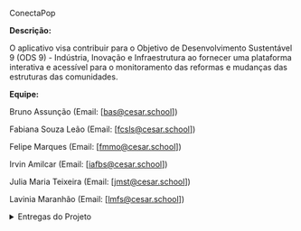 ConectaPop

__Descrição:__

O aplicativo visa contribuir para o Objetivo de Desenvolvimento Sustentável 9 (ODS 9) - Indústria, Inovação e Infraestrutura ao fornecer uma plataforma interativa e acessível para o monitoramento das reformas e mudanças das estruturas das comunidades.

__Equipe:__

Bruno Assunção
(Email: [bas@cesar.school])

Fabiana Souza Leão
(Email: [fcsls@cesar.school])

Felipe Marques
(Email: [fmmo@cesar.school])

Irvin Amilcar
(Email: [iafbs@cesar.school])

Julia Maria Teixeira
(Email: [jmst@cesar.school])

Lavinia Maranhão
(Email: [lmfs@cesar.school])

<details>
  <summary>Entregas do Projeto</summary>
    <br>
  <details>
    <summary>Entrega 1</summary>
    <br>
    <p></p><strong>Histórias Bem Definidas:</strong> As histórias dos usuários, devidamente definidas e detalhadas, podem ser acessadas <a href="https://docs.google.com/document/d/1dVWGrCuVH_bPpP2ZX_JoNDxUlfM8ij-ivFmqM-KuvS0/edit?usp=sharing" target="_blank">neste documento</a>. Cada história é clara, concisa e foi elaborada para entregar um valor específico.</p>
    <br>
    <p><strong>Protótipos de LO-FI:</strong> Os protótipos de baixa fidelidade foram desenvolvidos para ilustrar as histórias dos usuários. Você pode visualizar os esboços e storyboards <a href="https://www.figma.com/design/Qab1UVomdm80XcZu2h5VZ9/Storyboards?node-id=5-404&t=3yAeGo8ZSWRk0G9n-1" target="_blank">neste link</a>.</p>
    <br>
    <p><strong>Screencast do protótipo:</strong> Confira a apresentação do protótipo no <a href="https://youtu.be/R81cI1H7oLc?si=B2GDpFqC0Zz2oEbK" target="_blank">screencast</a> abaixo. O vídeo inclui uma demonstração detalhada e uma explicação completa do protótipo.</p>
    <br>
    <p><strong>Quadro da Sprint 1 e Backlog feito no Jira:</strong> O quadro da Sprint 1 e o Backlog podem ser vistos <a href="https://lavisilva.atlassian.net/jira/software/projects/SCRUM/settings/access?cloudId=76a31727-a5d4-48b0-81f1-5ff4322bbb4b&showAssignee=on&showDaysInColumn=on&showDueDate=on&showEpics=on&showEstimate=on&showIssueKey=on&showIssueLinksStats=off&showIssueType=on&showLabels=on&showPriority=on&showStatuses=on&showVersions=on" target="_blank">neste link</a>  </p>
    <br>
    <p><strong>Print do quadro e do Backlog:</strong> </p>
    <br>
    <img width="917" alt="print sprint 1" src="https://github.com/user-attachments/assets/22832b63-0007-4f0f-9cbe-49235be508ac">
    <br>
    <img width="917" alt="Backlog" src="https://github.com/user-attachments/assets/44194b3d-ebf2-4cdb-83bd-887ce79562fc">
  </details>
  
  <details>
    <summary>Entrega 2</summary>
    <br>
    <p><strong>Quadro da Sprint 1 e Backlog feito no Jira:</strong> O quadro da Sprint 1 e o Backlog podem ser vistos <a href="https://lavisilva.atlassian.net/jira/software/projects/SCRUM/boards/1" target="_blank">neste link</a>.</p>
<br>
<p><strong>Histórias Bem Definidas:</strong> As 3 histórias dos usuários, devidamente definidas e detalhadas, podem ser acessadas <a href="https://docs.google.com/document/d/104VlesfLHcNwfXemVUOjLS_83KCMA2n-KmCvf9VyMqU/edit?usp=sharing" target="_blank">neste documento</a>. Cada história é clara, concisa e elaborada para entregar um valor específico.</p>
<br>
<p><strong>Screencast do uso do sistema:</strong> Confira a apresentação do uso do sistema no <a href="https://youtu.be/DbOJlcSSWXI?si=TBRt4czJPdMJ17zw" target="_blank">screencast</a> abaixo. O vídeo inclui uma demonstração detalhada e uma explicação completa do protótipo.</p>
<br>
<p><strong>Print do quadro e do Backlog:</strong></p>
<br>
<img width="917" alt="print sprint 1" src="https://github.com/user-attachments/assets/0cd2df26-7ab0-4c6f-a531-6eb45c2da9d4">
<br>
<img width="917" alt="Backlog" src="https://github.com/user-attachments/assets/d3b86280-e97d-4bb4-b24e-2dcaf067c472">

  </details>

  <details>
   <summary>Entrega 3</summary>
   <br>
 <p><strong>Histórias Implementadas:</strong> A seleção de histórias implementadas na terceira entrega pode ser vista <a href="https://docs.google.com/document/d/1p4dzkl2WDimftVmF-tQC61QsBuUz4zVI2OSkEtJeIGc/edit?usp=sharing" target="_blank">neste link</a>.</p>
<br>

<p><strong>Protótipo de Lo Fi atualizado:</strong> O protótipo de baixa fidelidade pode ser visualizado <a href="https://www.figma.com/design/Qab1UVomdm80XcZu2h5VZ9/Storyboards?node-id=0-1&t=IPEg7XQTIVb3J7oF-1" target="_blank">neste link</a>. Um screencast do protótipo está disponível <a href="https://youtu.be/aZYobkuMKU0?si=7tv2awh5RyDd_h-d" target="_blank">neste link</a>.</p>
<br>

<p><strong>Sketches e storyboards para as novas histórias:</strong> Os materiais visuais, incluindo sketches e storyboards que acompanham as novas histórias, podem ser acessados <a href="https://www.canva.com/design/DAGUY6JBm5g/AIWOiv4j608n41KCZvP2QQ/edit?utm_content=DAGUY6JBm5g&utm_campaign=designshare&utm_medium=link2&utm_source=sharebutton" target="_blank">neste link</a>.</p>
<br>

<p><strong>Deployment:</strong></p>
<p>O site está em deploy e pode ser acessado <a href="https://conectapop2.azurewebsites.net/" target="_blank">aqui</a>. O screencast pode ser visto <a href="https://youtu.be/CNq7ECpMyog?si=RcHsw-V1p6XWwrwz" target="_blank">neste link</a>.</p>
<br>

<p><strong>Testes de Sistema Automatizados:</strong> Os testes de sistema automatizados foram realizados para garantir a qualidade do software. Um screencast da execução dos testes está disponível <a href="https://www.youtube.com/watch?v=lZ2I71Ppvuc" target="_blank">neste link</a>.</p>
<br>

<p><strong>Print do quadro e do Backlog:</strong></p>
<br>
<img width="917" alt="print sprint2 " src="https://github.com/user-attachments/assets/cf84084c-2191-4585-8814-32443799a503">
<br>
<img width="917" alt="Backlog" src="https://github.com/user-attachments/assets/a5b8cc46-b8ab-4ea8-84b6-00b72d26798b">


  </details>
  
  <details>
  <summary>Entrega 4</summary>
<br><br>
  <p><strong>Seleção de mais histórias para implementar:</strong> As novas histórias selecionadas para implementação na entrega 4 podem ser visualizadas <a href="https://docs.google.com/document/d/1HWuvLXFULss48zR6Uta0mqvCHMdcz48Rpr2RtRuTsKk/edit?usp=sharing" target="_blank">aqui</a>.</p>
  <br>

  <p><strong>Protótipo de Lo Fi atualizado:</strong> O protótipo de baixa fidelidade foi atualizado e pode ser visualizado <a href="https://www.figma.com/design/Qab1UVomdm80XcZu2h5VZ9/Storyboards?node-id=0-1&t=IPEg7XQTIVb3J7oF-1" target="_blank">neste link</a>. Um screencast do protótipo atualizado está disponível <a href="https://youtu.be/aZYobkuMKU0?si=7tv2awh5RyDd_h-d" target="_blank">aqui</a>.</p>
  <br>

  <p><strong>Deployment:</strong> O site com as novas histórias está em deploy e pode ser acessado <a href="https://conectapop2.azurewebsites.net/" target="_blank">aqui</a>. O screencast do processo de deploy e execução das novas histórias está disponível <a href="https://youtu.be/CNq7ECpMyog?si=RcHsw-V1p6XWwrwz" target="_blank">neste link</a>.</p>
  <br>

  <p><strong>Uso do Issue/Bug Tracker:</strong> O tracker de problemas foi atualizado e pode ser acessado no repositório do GitHub. Print da tela do tracker abaixo:</p>
  <img width="1249" alt="Captura de Tela 2024-11-10 às 21 51 50" src="https://github.com/user-attachments/assets/75a3d750-97a9-42c5-b2b5-5b5811982744">
  <br> <br>

  <p><strong>Testes de Sistema Automatizados:</strong> Os testes de sistema automatizados foram executados para garantir a qualidade do software. Um screencast da execução dos testes pode ser visto <a href="https://www.youtube.com/watch?v=lZ2I71Ppvuc" target="_blank">aqui</a>.</p>
  <br>


  <p><strong>CI/CD Pipeline:</strong> A pipeline de CI/CD foi criada no GitHub, com build, deployment e testes automatizados. O processo completo de build e deployment pode ser visualizado no screencast <a href="https://youtu.be/processo-build" target="_blank">aqui</a>.</p>
  <br>

  <p><strong>Quadro da Sprint 03 atualizado:</strong> O quadro da Sprint 03 foi atualizado e reflete a entrega atual. O print do quadro da sprint está abaixo:</p>
  <img width="1137" alt="Captura de Tela 2024-11-10 às 21 53 40" src="https://github.com/user-attachments/assets/31ad0357-2cfb-44ba-8043-c187a2b90f9d">
  <br> <br> 

  <p><strong>Documentação:</strong> A documentação foi atualizada com as instruções necessárias para montar o ambiente corretamente e contribuir com o projeto. A documentação completa está disponível em <a href="https://github.com/user-attachments/CONTRIBUTING.md" target="_blank">CONTRIBUTING.md</a>.</p>
</details>

</details>
